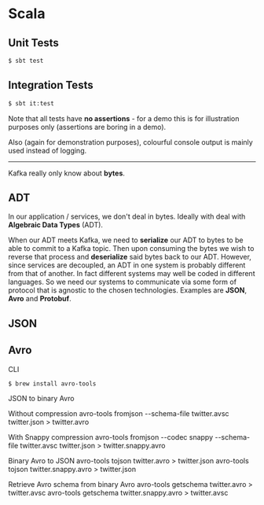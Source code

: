 # Scala

## Unit Tests

```bash
$ sbt test
```

## Integration Tests

```bash
$ sbt it:test
```

Note that all tests have **no assertions** - for a demo this is for illustration purposes only (assertions are boring in a demo).

Also (again for demonstration purposes), colourful console output is mainly used instead of logging.

---

Kafka really only know about **bytes**.

## ADT

In our application / services, we don't deal in bytes. Ideally with deal with **Algebraic Data Types** (ADT).

When our ADT meets Kafka, we need to **serialize** our ADT to bytes to be able to commit to a Kafka topic. Then upon consuming the bytes we wish to reverse that process and **deserialize** said bytes back to our ADT. However, since services are decoupled, an ADT in one system is probably different from that of another. In fact different systems may well be coded in different languages. So we need our systems to communicate via some form of protocol that is agnostic to the chosen technologies. Examples are **JSON**, **Avro** and **Protobuf**.

## JSON



## Avro

CLI

```bash
$ brew install avro-tools
```

JSON to binary Avro

Without compression
avro-tools fromjson --schema-file twitter.avsc twitter.json > twitter.avro

With Snappy compression
avro-tools fromjson --codec snappy --schema-file twitter.avsc twitter.json > twitter.snappy.avro

Binary Avro to JSON
avro-tools tojson twitter.avro > twitter.json
avro-tools tojson twitter.snappy.avro > twitter.json

Retrieve Avro schema from binary Avro
avro-tools getschema twitter.avro > twitter.avsc
avro-tools getschema twitter.snappy.avro > twitter.avsc